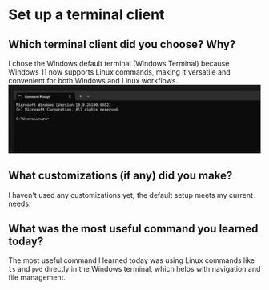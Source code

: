 # Set up a terminal client
## Which terminal client did you choose? Why?
I chose the Windows default terminal (Windows Terminal) because Windows 11 now supports Linux commands, making it versatile and convenient for both Windows and Linux workflows.
![alt text](image-5.png)
## What customizations (if any) did you make?
I haven't used any customizations yet; the default setup meets my current needs.

## What was the most useful command you learned today?
The most useful command I learned today was using Linux commands like `ls` and `pwd` directly in the Windows terminal, which helps with navigation and file management.